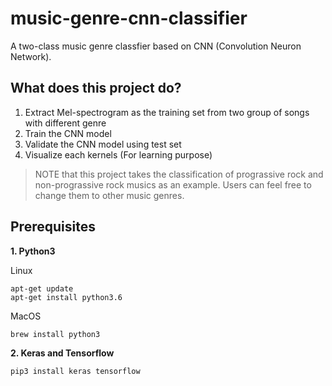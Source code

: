 # music-genre-cnn-classifier
A two-class music genre classfier based on CNN (Convolution Neuron Network). 


## What does this project do?
1. Extract Mel-spectrogram as the training set from two group of songs with different genre 
2. Train the CNN model
3. Validate the CNN model using test set
4. Visualize each kernels (For learning purpose)

> NOTE that this project takes the classification of prograssive rock and non-prograssive rock musics as an example. Users can feel free to change them to other music genres.

## Prerequisites

**1. Python3**

Linux
```
apt-get update
apt-get install python3.6
```

MacOS
```
brew install python3
```

**2. Keras and Tensorflow**
```
pip3 install keras tensorflow
```
